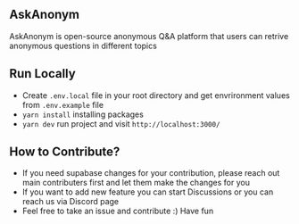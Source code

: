 ## AskAnonym

AskAnonym is open-source anonymous Q&A platform that users can retrive anonymous questions in different topics

## Run Locally
- Create `.env.local` file in your root directory and get envrironment values from `.env.example` file
- `yarn install` installing packages
- `yarn dev` run project and visit `http://localhost:3000/`

## How to Contribute?
- If you need supabase changes for your contribution, please reach out main contributers first and let them make the changes for you
- If you want to add new feature you can start Discussions or you can reach us via Discord page
- Feel free to take an issue and contribute :) Have fun
